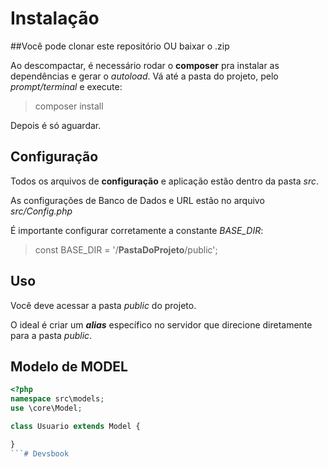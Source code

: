 # Instalação <br>

##Você pode clonar este repositório OU baixar o .zip

Ao descompactar, é necessário rodar o **composer** pra instalar as dependências e gerar o *autoload*.
Vá até a pasta do projeto, pelo *prompt/terminal* e execute:

> composer install

Depois é só aguardar.

## Configuração
Todos os arquivos de **configuração** e aplicação estão dentro da pasta *src*.

As configurações de Banco de Dados e URL estão no arquivo *src/Config.php*

É importante configurar corretamente a constante *BASE_DIR*:
> const BASE_DIR = '/**PastaDoProjeto**/public';

## Uso
Você deve acessar a pasta *public* do projeto.

O ideal é criar um ***alias*** específico no servidor que direcione diretamente para a pasta *public*.

## Modelo de MODEL
```php
<?php
namespace src\models;
use \core\Model;

class Usuario extends Model {

}
```#   D e v s b o o k 
 
 
